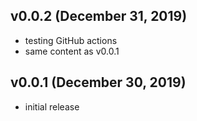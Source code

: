 ## v0.0.2 (December 31, 2019)
* testing GitHub actions
* same content as v0.0.1

## v0.0.1 (December 30, 2019)
* initial release